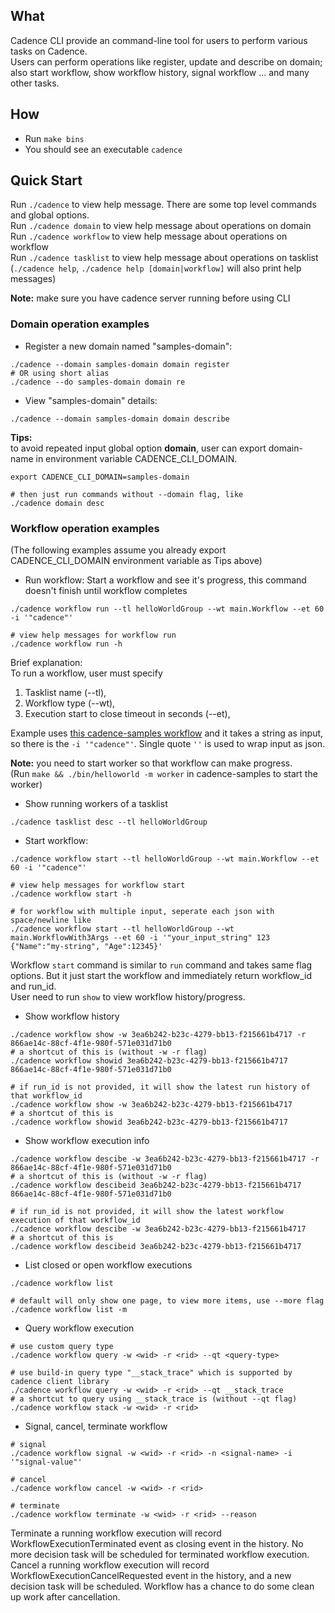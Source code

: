 ## What
Cadence CLI provide an command-line tool for users to perform various tasks on Cadence.  
Users can perform operations like register, update and describe on domain;  
also start workflow, show workflow history, signal workflow ... and many other tasks.    

## How
- Run `make bins`
- You should see an executable `cadence`

## Quick Start
Run `./cadence` to view help message. There are some top level commands and global options.   
Run `./cadence domain` to view help message about operations on domain  
Run `./cadence workflow` to view help message about operations on workflow  
Run `./cadence tasklist` to view help message about operations on tasklist  
(`./cadence help`, `./cadence help [domain|workflow]` will also print help messages)

**Note:** make sure you have cadence server running before using CLI 

### Domain operation examples 
- Register a new domain named "samples-domain":  
```
./cadence --domain samples-domain domain register 
# OR using short alias  
./cadence --do samples-domain domain re
```   
- View "samples-domain" details:   
```
./cadence --domain samples-domain domain describe  
```

**Tips:**  
to avoid repeated input global option **domain**, user can export domain-name in environment variable CADENCE_CLI_DOMAIN.
```
export CADENCE_CLI_DOMAIN=samples-domain

# then just run commands without --domain flag, like
./cadence domain desc
```

### Workflow operation examples
(The following examples assume you already export CADENCE_CLI_DOMAIN environment variable as Tips above)

- Run workflow: Start a workflow and see it's progress, this command doesn't finish until workflow completes
```
./cadence workflow run --tl helloWorldGroup --wt main.Workflow --et 60 -i '"cadence"'

# view help messages for workflow run
./cadence workflow run -h
``` 
Brief explanation:  
To run a workflow, user must specify 
1. Tasklist name (--tl), 
2. Workflow type (--wt), 
3. Execution start to close timeout in seconds (--et), 

Example uses [this cadence-samples workflow](https://github.com/samarabbas/cadence-samples/blob/master/cmd/samples/recipes/helloworld/helloworld_workflow.go) 
and it takes a string as input, so there is the `-i '"cadence"'`. Single quote `''` is used to wrap input as json. 

**Note:** you need to start worker so that workflow can make progress.  
(Run `make && ./bin/helloworld -m worker` in cadence-samples to start the worker)

- Show running workers of a tasklist
```
./cadence tasklist desc --tl helloWorldGroup

```

- Start workflow: 
```
./cadence workflow start --tl helloWorldGroup --wt main.Workflow --et 60 -i '"cadence"'

# view help messages for workflow start
./cadence workflow start -h

# for workflow with multiple input, seperate each json with space/newline like
./cadence workflow start --tl helloWorldGroup --wt main.WorkflowWith3Args --et 60 -i '"your_input_string" 123 {"Name":"my-string", "Age":12345}'
```
Workflow `start` command is similar to `run` command and takes same flag options. But it just start the workflow and immediately return workflow_id and run_id.  
User need to run `show` to view workflow history/progress.  

- Show workflow history
```
./cadence workflow show -w 3ea6b242-b23c-4279-bb13-f215661b4717 -r 866ae14c-88cf-4f1e-980f-571e031d71b0
# a shortcut of this is (without -w -r flag)
./cadence workflow showid 3ea6b242-b23c-4279-bb13-f215661b4717 866ae14c-88cf-4f1e-980f-571e031d71b0

# if run_id is not provided, it will show the latest run history of that workflow_id
./cadence workflow show -w 3ea6b242-b23c-4279-bb13-f215661b4717
# a shortcut of this is
./cadence workflow showid 3ea6b242-b23c-4279-bb13-f215661b4717
```

- Show workflow execution info
```
./cadence workflow descibe -w 3ea6b242-b23c-4279-bb13-f215661b4717 -r 866ae14c-88cf-4f1e-980f-571e031d71b0
# a shortcut of this is (without -w -r flag)
./cadence workflow descibeid 3ea6b242-b23c-4279-bb13-f215661b4717 866ae14c-88cf-4f1e-980f-571e031d71b0

# if run_id is not provided, it will show the latest workflow execution of that workflow_id
./cadence workflow descibe -w 3ea6b242-b23c-4279-bb13-f215661b4717
# a shortcut of this is
./cadence workflow descibeid 3ea6b242-b23c-4279-bb13-f215661b4717
```

- List closed or open workflow executions
```
./cadence workflow list

# default will only show one page, to view more items, use --more flag
./cadence workflow list -m
```

- Query workflow execution
```
# use custom query type
./cadence workflow query -w <wid> -r <rid> --qt <query-type>

# use build-in query type "__stack_trace" which is supported by cadence client library
./cadence workflow query -w <wid> -r <rid> --qt __stack_trace
# a shortcut to query using __stack_trace is (without --qt flag)
./cadence workflow stack -w <wid> -r <rid> 
```

- Signal, cancel, terminate workflow
```
# signal
./cadence workflow signal -w <wid> -r <rid> -n <signal-name> -i '"signal-value"'

# cancel
./cadence workflow cancel -w <wid> -r <rid>

# terminate
./cadence workflow terminate -w <wid> -r <rid> --reason 
```
Terminate a running workflow execution will record WorkflowExecutionTerminated event as closing event in the history. No more decision task will be scheduled for terminated workflow execution.  
Cancel a running workflow execution will record WorkflowExecutionCancelRequested event in the history, and a new decision task will be scheduled. Workflow has a chance to do some clean up work after cancellation.